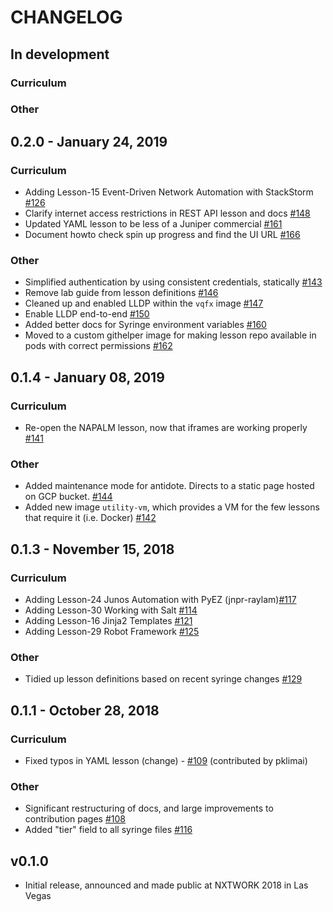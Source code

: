 # CHANGELOG

## In development

### Curriculum

### Other


## 0.2.0 - January 24, 2019

### Curriculum

- Adding Lesson-15 Event-Driven Network Automation with StackStorm [#126](https://github.com/nre-learning/antidote/pull/126)
- Clarify internet access restrictions in REST API lesson and docs [#148](https://github.com/nre-learning/antidote/pull/148)
- Updated YAML lesson to be less of a Juniper commercial [#161](https://github.com/nre-learning/antidote/pull/161)
- Document howto check spin up progress and find the UI URL [#166](https://github.com/nre-learning/antidote/pull/166)

### Other

- Simplified authentication by using consistent credentials, statically [#143](https://github.com/nre-learning/antidote/pull/143)
- Remove lab guide from lesson definitions [#146](https://github.com/nre-learning/antidote/pull/146)
- Cleaned up and enabled LLDP within the `vqfx` image [#147](https://github.com/nre-learning/antidote/pull/147)
- Enable LLDP end-to-end [#150](https://github.com/nre-learning/antidote/pull/150)
- Added better docs for Syringe environment variables [#160](https://github.com/nre-learning/antidote/pull/160)
- Moved to a custom githelper image for making lesson repo available in pods with correct permissions [#162](https://github.com/nre-learning/antidote/pull/162)

## 0.1.4 - January 08, 2019

### Curriculum

- Re-open the NAPALM lesson, now that iframes are working properly [#141](https://github.com/nre-learning/antidote/pull/141)

### Other

- Added maintenance mode for antidote. Directs to a static page hosted on GCP bucket. [#144](https://github.com/nre-learning/antidote/pull/144)
- Added new image `utility-vm`, which provides a VM for the few lessons that require it (i.e. Docker) [#142](https://github.com/nre-learning/antidote/pull/142)

## 0.1.3 - November 15, 2018

### Curriculum

- Adding Lesson-24 Junos Automation with PyEZ (jnpr-raylam)[#117](https://github.com/nre-learning/antidote/pull/117)
- Adding Lesson-30 Working with Salt [#114](https://github.com/nre-learning/antidote/pull/114)
- Adding Lesson-16 Jinja2 Templates [#121](https://github.com/nre-learning/antidote/pull/121)
- Adding Lesson-29 Robot Framework [#125](https://github.com/nre-learning/antidote/pull/125)

### Other

- Tidied up lesson definitions based on recent syringe changes [#129](https://github.com/nre-learning/antidote/pull/129)

## 0.1.1 - October 28, 2018

### Curriculum

- Fixed typos in YAML lesson (change) - [#109](https://github.com/nre-learning/antidote/pull/109) (contributed by pklimai)

### Other

- Significant restructuring of docs, and large improvements to contribution pages [#108](https://github.com/nre-learning/antidote/pull/108)
- Added "tier" field to all syringe files [#116](https://github.com/nre-learning/antidote/pull/116)

## v0.1.0

- Initial release, announced and made public at NXTWORK 2018 in Las Vegas
